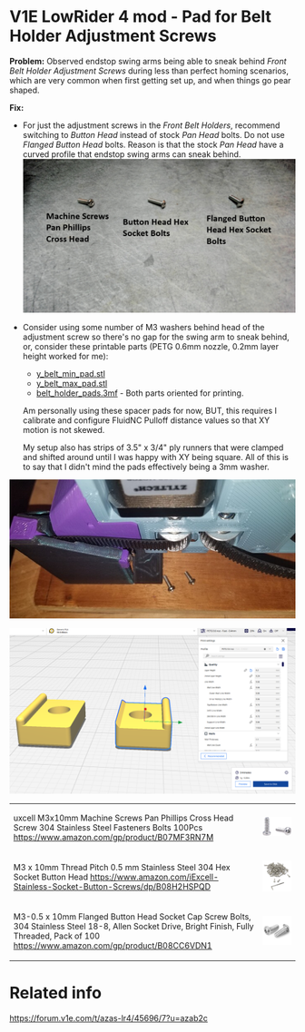 # V1E LowRider 4 mod - Pad for Belt Holder Adjustment Screws

**Problem:**  Observed endstop swing arms being able to sneak behind _Front Belt Holder Adjustment Screws_ during less than perfect homing scenarios, which are very common when first getting set up, and when things go pear shaped.

**Fix:**  
- For just the adjustment screws in the _Front Belt Holders_, recommend switching to _Button Head_ instead of stock _Pan Head_ bolts.  Do not use _Flanged Button Head_ bolts.  Reason is that the stock _Pan Head_ have a curved profile that endstop swing arms can sneak behind. 
  ![](img/bolt-options-labeled.png)

- Consider using some number of M3 washers behind head of the adjustment screw so there's no gap for the swing arm to sneak behind, or, consider these printable parts (PETG 0.6mm nozzle, 0.2mm layer height worked for me):
  - [y_belt_min_pad.stl](./y_belt_min_pad.stl)
  - [y_belt_max_pad.stl](./y_belt_max_pad.stl)
  - [belt_holder_pads.3mf](./belt_holder_pads.3mf) - Both parts oriented for printing.

  Am personally using these spacer pads for now, BUT, this requires I calibrate and configure FluidNC Pulloff distance values so that XY motion is not skewed.  
  
  My setup also has strips of 3.5" x 3/4" ply runners that were clamped and shifted around until I was happy with XY being square.  All of this is to say that I didn't mind the pads effectively being a 3mm washer.


![](img/irl.jpeg)

![](img/cura.png)


<table>
<tr>
<td>

uxcell M3x10mm Machine Screws Pan Phillips Cross Head Screw 304 Stainless Steel Fasteners Bolts 100Pcs
https://www.amazon.com/gp/product/B07MF3RN7M

</td>
<td>

![](img/m3x10mm_machine_screws_pan_phillips_cross_head.jpg)

</td>
</tr>
<tr>
<td>

M3 x 10mm Thread Pitch 0.5 mm Stainless Steel 304 Hex Socket Button Head
https://www.amazon.com/iExcell-Stainless-Socket-Button-Screws/dp/B08H2HSPQD

</td>
<td>

![](img/m3x10mm_button_head.jpg)

</td>
</tr>

<tr>
<td>

M3-0.5 x 10mm Flanged Button Head Socket Cap Screw Bolts, 304 Stainless Steel 18-8, Allen Socket Drive, Bright Finish, Fully Threaded, Pack of 100
https://www.amazon.com/gp/product/B08CC6VDN1

</td>

<td>

![](img/m3x10mm_flanged_button_head.jpg)

</td>
</tr>
</table>

# Related info

https://forum.v1e.com/t/azas-lr4/45696/7?u=azab2c